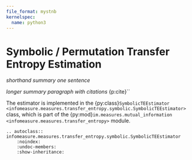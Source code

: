 ```yaml
---
file_format: mystnb
kernelspec:
  name: python3
---
```


# Symbolic / Permutation Transfer Entropy Estimation

_shorthand summary one sentence_

_longer summary paragraph with citations_
{p:cite}``

The estimator is implemented in the {py:class}`SymbolicTEEstimator <infomeasure.measures.transfer_entropy.symbolic.SymbolicTEEstimator>` class,
which is part of the {py:mod}`im.measures.mutual_information <infomeasure.measures.transfer_entropy>` module.

```{eval-rst}
.. autoclass:: infomeasure.measures.transfer_entropy.symbolic.SymbolicTEEstimator
    :noindex:
    :undoc-members:
    :show-inheritance:
```
